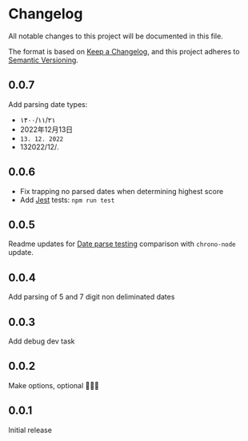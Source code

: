 # Changelog

All notable changes to this project will be documented in this file.

The format is based on [Keep a Changelog](https://keepachangelog.com/en/1.0.0/), and this project adheres to [Semantic Versioning](https://semver.org/spec/v2.0.0.html).

## 0.0.7
Add parsing date types:
* ۱۴۰۰/۱۱/۲۱
* 2022年12月13日
* `13. 12. 2022`
* 13‏/12‏/2022.

## 0.0.6
* Fix trapping no parsed dates when determining highest score
* Add [Jest](https://jestjs.io/) tests: `npm run test`

## 0.0.5
Readme updates for [Date parse testing](https://codepen.io/13twelve/pen/rNrRoLB) comparison with `chrono-node` update.

## 0.0.4
Add parsing of 5 and 7 digit non deliminated dates

## 0.0.3
Add debug dev task

## 0.0.2
Make options, optional 🤦🏻‍♂️

## 0.0.1
Initial release

